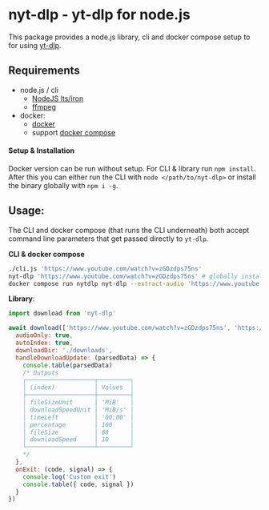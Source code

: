 # nyt-dlp - yt-dlp for node.js
This package provides a node.js library, cli and docker compose setup to for using [yt-dlp](https://github.com/yt-dlp/yt-dlp).

## Requirements
* node.js / cli
  - [NodeJS lts/iron](https://nodejs.org/en/blog/release/v20.9.0)
  - [ffmpeg](https://ffmpeg.org/)
* docker:
  - [docker](https://www.docker.com/)
  - support [docker compose](https://docs.docker.com/compose/)

#### Setup & Installation
Docker version can be run without setup. For CLI & library run `npm install`. After this you can either run the CLI with `node </path/to/nyt-dlp>` or install the binary globally with `npm i -g`.

## Usage:
The CLI and docker compose (that runs the CLI underneath) both accept command line parameters that get passed directly to `yt-dlp`.

**CLI & docker compose**
```bash
./cli.js 'https://www.youtube.com/watch?v=zGDzdps75ns'
nyt-dlp 'https://www.youtube.com/watch?v=zGDzdps75ns' # globally installed
docker compose run nytdlp nyt-dlp --extract-audio 'https://www.youtube.com/watch?v=zGDzdps75ns'
```

**Library**:
```javascript
import download from 'nyt-dlp'

await download(['https://www.youtube.com/watch?v=zGDzdps75ns', 'https://www.youtube.com/watch?v=QjqjoehA7kM'], {
  audioOnly: true,
  autoIndex: true,
  downloadDir: './downloads',
  handleDownloadUpdate: (parsedData) => {
    console.table(parsedData)
    /* Outputs
    ┌───────────────────┬─────────┐
    │ (index)           │ Values  │
    ├───────────────────┼─────────┤
    │ fileSizeUnit      │ 'MiB'   │
    │ downloadSpeedUnit │ 'MiB/s' │
    │ timeLeft          │ '00:00' │
    │ percentage        │ 100     │
    │ fileSize          │ 68      │
    │ downloadSpeed     │ 10      │
    └───────────────────┴─────────┘
    */
  },
  onExit: (code, signal) => {
    console.log('Custom exit')
    console.table({ code, signal })
  }
})
```

